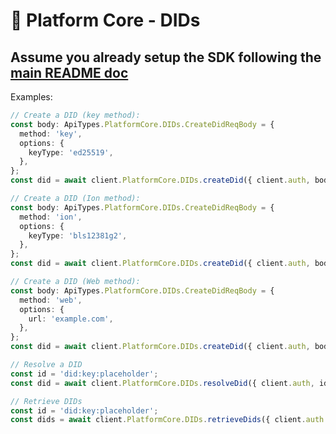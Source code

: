 # 🧍 Platform Core - DIDs

## Assume you already setup the SDK following the [main README doc](https://github.com/Mingyang-Li/mattr-vii#readme)

Examples:
```ts
// Create a DID (key method):
const body: ApiTypes.PlatformCore.DIDs.CreateDidReqBody = {
  method: 'key',
  options: {
    keyType: 'ed25519',
  },
};
const did = await client.PlatformCore.DIDs.createDid({ client.auth, body });
```

```ts
// Create a DID (Ion method):
const body: ApiTypes.PlatformCore.DIDs.CreateDidReqBody = {
  method: 'ion',
  options: {
    keyType: 'bls12381g2',
  },
};
const did = await client.PlatformCore.DIDs.createDid({ client.auth, body });
```

```ts
// Create a DID (Web method):
const body: ApiTypes.PlatformCore.DIDs.CreateDidReqBody = {
  method: 'web',
  options: {
    url: 'example.com',
  },
};
const did = await client.PlatformCore.DIDs.createDid({ client.auth, body });
```

```ts
// Resolve a DID
const id = 'did:key:placeholder';
const did = await client.PlatformCore.DIDs.resolveDid({ client.auth, id });
```

```ts
// Retrieve DIDs
const id = 'did:key:placeholder';
const dids = await client.PlatformCore.DIDs.retrieveDids({ client.auth });
```